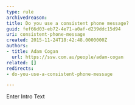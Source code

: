 ```yaml
---
type: rule
archivedreason: 
title: Do you use a consistent phone message?
guid: fef66d03-eb72-4e71-a0af-d239ddc15d94
uri: consistent-phone-message
created: 2015-11-24T18:42:48.0000000Z
authors:
- title: Adam Cogan
  url: https://ssw.com.au/people/adam-cogan
related: []
redirects:
- do-you-use-a-consistent-phone-message

---
```



Enter Intro Text
<br><excerpt class='endintro'></excerpt><br>



